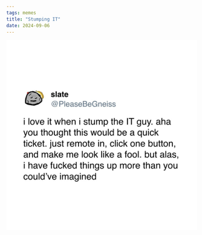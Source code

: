 ```yaml
---
tags: memes
title: "Stumping IT"
date: 2024-09-06
---
```


![stump-it](https://raw.githubusercontent.com/muneer78/muneer78.github.io/master/images/stump-it.jpg)